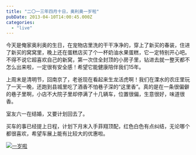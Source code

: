 ```yaml
---
title: "二〇一三年四月十日，奥利奥一岁啦"
pubDate: 2013-04-10T14:00:45.000Z
categories: 
  - "live"
---
```


今天是俺家奥利奥的生日，在宠物店里洗的干干净净的，穿上了新买的春装，住进了新买的窝窝里，晚上还在蛋糕店买了个一杯奶油水果蛋糕，它一定特别开心吧。不得不说它超喜欢自己的新窝，第一次住全封顶的小房子里，钻进去就一整天都不怎么出来啦，一定很有安全感！希望它能健康陪伴我们15年。

上周末是清明节，回南京了，老爸现在看起来生龙活虎啊！我们在溧水的农庄里玩了一天一晚，还跑到县城里吃了酒香不怕巷子深的“这里香”。真的是在一条很偏僻的巷子里啊，小店不大院子里却停满了十几辆车，位置很偏，生意很好，味道很香。

室友六一在结婚，又要计划回去了。

买车的事已经提上日程，计划下月末入手菲翔顶配，红色白色有点纠结，无论哪个都很喜欢，希望车展上能有比较大的优惠啦。

[![一岁啦](https://blog.liuweinan.com/wp-content/uploads/2013/04/C360_2013-04-10-17-51-34-768x1024.jpg)](https://blog.liuweinan.com/wp-content/uploads/2013/04/C360_2013-04-10-17-51-34.jpg)
